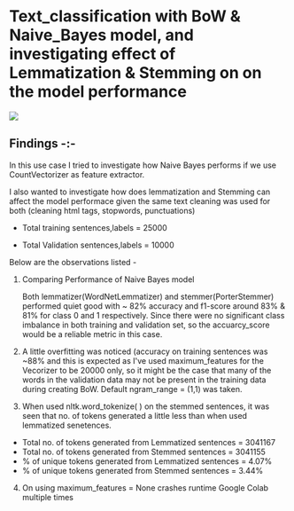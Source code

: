 # Text_classification with BoW & Naive_Bayes model, and investigating effect of Lemmatization & Stemming on on the model performance

![](https://www.google.com/url?sa=i&url=https%3A%2F%2Flaptrinhx.com%2Fnews%2Fapplications-of-nlp-text-generation-text-summarization-and-sentiment-analysis-xPMGalO%2F&psig=AOvVaw2Q-gSsDis8Jc7crQcGh6zL&ust=1628787666326000&source=images&cd=vfe&ved=0CAsQjRxqFwoTCPCuqKi5qfICFQAAAAAdAAAAABAO)

## Findings -:-

In this use case I tried to investigate how Naive Bayes performs if we use CountVectorizer as feature extractor. 

I also wanted to investigate how does lemmatization and Stemming can affect the model performace given the same text cleaning was used for both (cleaning html tags, stopwords, punctuations)

- Total training sentences,labels = 25000

- Total Validation sentences,labels = 10000

Below are the observations listed - 

1. Comparing Performance of Naive Bayes model

    Both lemmatizer(WordNetLemmatizer) and stemmer(PorterStemmer) performed quiet good with ~ 82% accuracy and f1-score around 83% & 81% for class 0 and 1 respectively. Since there were no significant class imbalance in both training and validation set, so the accuarcy_score would be a reliable metric in this case.

2. A little overfitting was noticed (accuracy on training sentences was ~88% and this is expected as I've used maximum_features for the Vecorizer to be 20000 only, so it might be the case that many of the words in the validation data may not be present in the training data during creating BoW. Default ngram_range = (1,1) was taken.

3. When used nltk.word_tokenize( ) on the stemmed sentences, it was seen that no. of tokens generated a little less than when used lemmatized senetences.

  - Total no. of tokens generated from Lemmatized sentences = 3041167
  - Total no. of tokens generated from Stemmed sentences = 3041155
  - % of unique tokens generated from Lemmatized sentences = 4.07%
  - % of unique tokens generated from Stemmed sentences = 3.44%

4. On using maximum_features = None crashes runtime Google Colab multiple times